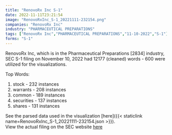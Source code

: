 ```yaml
---
title: "RenovoRx Inc S-1"
date: 2022-11-11T23:21:54
image: "RenovoRxInc_S-1_20221111-232154.png"
companies: "RenovoRx Inc"
industry: "PHARMACEUTICAL PREPARATIONS"
tags: ["RenovoRx Inc","PHARMACEUTICAL PREPARATIONS","11-10-2022","S-1"]
forms: "S-1"
---
```

RenovoRx Inc, which is in the Pharmaceutical Preparations [2834] industry, SEC S-1 filing on November 10, 2022 had 12177 (cleaned) words - 600 were utilized for the visualizations.

Top Words:
1. stock - 232 instances
2. warrants - 208 instances
3. common - 189 instances
4. securities - 137 instances
5. shares - 131 instances


See the parsed data used in the visualization [here]({{< staticlink name=RenovoRxInc_S-1_20221111-232154.json >}}).  
View the actual filing on the SEC website [here](https://www.sec.gov/Archives/edgar/data/1574094/0001493152-22-031437.txt)